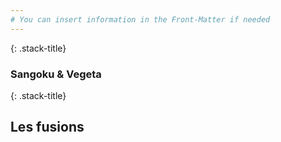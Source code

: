 ```yaml
---
# You can insert information in the Front-Matter if needed
---
```

{: .stack-title}
### Sangoku & Vegeta <!-- .element: class="stack-title" -->

{: .stack-title}
## Les fusions <!-- .element: class="stack-title" -->
